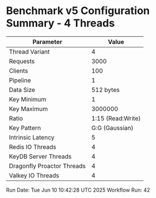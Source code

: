 # Benchmark v5 Configuration Summary - 4 Threads

| Parameter | Value |
|-----------|-------|
| Thread Variant | 4 |
| Requests | 3000 |
| Clients | 100 |
| Pipeline | 1 |
| Data Size | 512 bytes |
| Key Minimum | 1 |
| Key Maximum | 3000000 |
| Ratio | 1:15 (Read:Write) |
| Key Pattern | G:G (Gaussian) |
| Intrinsic Latency | 5 |
| Redis IO Threads | 4 |
| KeyDB Server Threads | 4 |
| Dragonfly Proactor Threads | 4 |
| Valkey IO Threads | 4 |

Run Date: Tue Jun 10 10:42:28 UTC 2025
Workflow Run: 42

